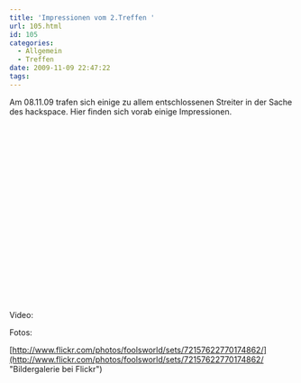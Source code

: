 ```yaml
---
title: 'Impressionen vom 2.Treffen '
url: 105.html
id: 105
categories:
  - Allgemein
  - Treffen
date: 2009-11-09 22:47:22
tags:
---
```


Am 08.11.09 trafen sich einige zu allem entschlossenen Streiter in der Sache des hackspace. Hier finden sich vorab einige Impressionen.

Video:
<object classid="clsid:d27cdb6e-ae6d-11cf-96b8-444553540000" width="425" height="344" codebase="http://download.macromedia.com/pub/shockwave/cabs/flash/swflash.cab#version=6,0,40,0"><param name="allowFullScreen" value="true" /><param name="allowscriptaccess" value="always" /><param name="src" value="http://www.youtube.com/v/IGMfqj0IMpM&amp;hl=de&amp;fs=1&amp;" /><param name="allowfullscreen" value="true" /><embed type="application/x-shockwave-flash" width="425" height="344" src="http://www.youtube.com/v/IGMfqj0IMpM&amp;hl=de&amp;fs=1&amp;" allowscriptaccess="always" allowfullscreen="true"></embed></object>

Fotos:

[http://www.flickr.com/photos/foolsworld/sets/72157622770174862/](http://www.flickr.com/photos/foolsworld/sets/72157622770174862/ "Bildergalerie bei Flickr")